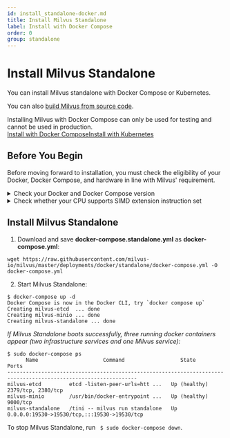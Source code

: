 ```yaml
---
id: install_standalone-docker.md
title: Install Milvus Standalone
label: Install with Docker Compose
order: 0
group: standalone
---
```


# Install Milvus Standalone
You can install Milvus standalone with Docker Compose or Kubernetes.

You can also [build Milvus from source code](https://github.com/milvus-io/milvus#to-start-developing-milvus).

<div class="alert note">
Installing Milvus with Docker Compose can only be used for testing and cannot be used in production.
</div>

<div class="tab-wrapper"><a href="install_standalone-docker.md" class='active '>Install with Docker Compose</a><a href="install_standalone-helm.md" class=''>Install with Kubernetes</a></div>

## Before You Begin

Before moving forward to installation, you must check the eligibility of your Docker, Docker Compose, and hardware in line with Milvus' requirement.

<details><summary>Check your Docker and Docker Compose version</summary>

<li>Docker version 19.03 or higher is required. </li>

<div class="alert note">
Follow <a href="https://docs.docker.com/get-docker/">Get Docker</a> to install Docker on your system.
</div>

<li>Docker Compose version 1.25.1 or higher is required. </li>

<div class="alert note">
See <a href="https://docs.docker.com/compose/install/">Install Docker Compose</a> for Docker Compose installation guide.
</div>

</details>

<details><summary>Check whether your CPU supports SIMD extension instruction set</summary>

Milvus' computing operations depend on CPU’s support for SIMD (Single Instruction, Multiple Data) extension instruction set. Whether your CPU supports SIMD extension instruction set is crucial to index building and vector similarity search within Milvus. Ensure that your CPU supports at least one of the following SIMD instruction sets:

- SSE4.2
- AVX
- AVX2
- AVX512

Run the lscpu command to check if your CPU supports the SIMD instruction sets mentioned above:

```
$ lscpu | grep -e sse4_2 -e avx -e avx2 -e avx512
```
</details>



## Install Milvus Standalone


1. Download and save **docker-compose.standalone.yml** as **docker-compose.yml**:

```
wget https://raw.githubusercontent.com/milvus-io/milvus/master/deployments/docker/standalone/docker-compose.yml -O docker-compose.yml
```

2. Start Milvus Standalone:

```
$ docker-compose up -d
Docker Compose is now in the Docker CLI, try `docker compose up`
Creating milvus-etcd  ... done
Creating milvus-minio ... done
Creating milvus-standalone ... done
```

*If Milvus Standalone boots successfully, three running docker containers appear (two infrastructure services and one Milvus service):* 

```
$ sudo docker-compose ps
      Name                     Command                  State                          Ports
----------------------------------------------------------------------------------------------------------------
milvus-etcd         etcd -listen-peer-urls=htt ...   Up (healthy)   2379/tcp, 2380/tcp
milvus-minio        /usr/bin/docker-entrypoint ...   Up (healthy)   9000/tcp
milvus-standalone   /tini -- milvus run standalone   Up             0.0.0.0:19530->19530/tcp,:::19530->19530/tcp
```


<div class="alert note">
To stop Milvus Standalone, run <code> $ sudo docker-compose down</code>.
</div>
